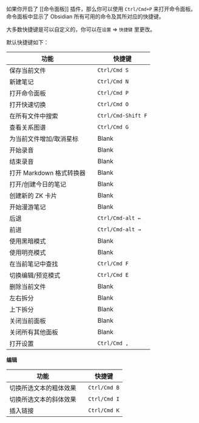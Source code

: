 如果你开启了 [[命令面板]] 插件，那么你可以使用 `Ctrl/Cmd+P` 来打开命令面板。命令面板中显示了 Obsidian 所有可用的命令及其所对应的快捷键。

大多数快捷键是可以自定义的，你可以在`设置` => `快捷键` 里更改。

默认快捷键如下：

功能 |   | 快捷键          
---------------------- | - | --------- 
保存当前文件  |   | `Ctrl/Cmd S`      
新建笔记 |   | `Ctrl/Cmd N`      
打开命令面板  |   | `Ctrl/Cmd P`      
打开快速切换  |   | `Ctrl/Cmd O`      
在所有文件中搜索  |   | `Ctrl/Cmd-Shift F`
查看关系图谱  |   | `Ctrl/Cmd G`      
为当前文件增加/取消星标  |   | Blank             
开始录音  |   | Blank             
结束录音  |   | Blank             
打开 Markdown 格式转换器 |   | Blank             
打开/创建今日的笔记  |   | Blank             
创建新的 ZK 卡片  |   | Blank             
开始漫游笔记  |   | Blank             
后退  |   | `Ctrl/Cmd-alt ←`  
前进  |   | `Ctrl/Cmd-alt →`         
使用黑暗模式  |   | Blank             
使用明亮模式  |   | Blank             
在当前笔记中查找  |   | `Ctrl/Cmd F`      
切换编辑/预览模式  |   | `Ctrl/Cmd E`      
删除当前文件  |   | Blank             
左右拆分  |   | Blank             
上下拆分  |   | Blank             
关闭当前面板  |   | Blank             
关闭所有其他面板  |   | Blank             
打开设置  |   | `Ctrl/Cmd ,`      

**编辑**

功能 |   | 快捷键
----- | - | ------------
切换所选文本的粗体效果 |   | `Ctrl/Cmd B` 
切换所选文本的斜体效果 |   | `Ctrl/Cmd I` 
插入链接 |   | `Ctrl/Cmd K`

